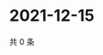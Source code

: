 # 2021-12-15

共 0 条

<!-- BEGIN WEIBO -->
<!-- 最后更新时间 Wed Dec 15 2021 20:14:23 GMT+0800 (China Standard Time) -->

<!-- END WEIBO -->
